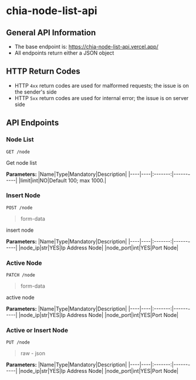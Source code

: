 # chia-node-list-api

## General API Information
* The base endpoint is: https://chia-node-list-api.vercel.app/
* All endpoints return either a JSON object

## HTTP Return Codes
* HTTP `4xx` return codes are used for malformed requests; the issue is on the sender's side
* HTTP `5xx` return codes are used for internal error; the issue is on server side

## API Endpoints
### Node List
```
GET /node
```
Get node list

**Parameters:**
|Name|Type|Mandatory|Description|
|----|----|:-------:|-----------|
|limit|int|NO|Default 100; max 1000.|

### Insert Node
```
POST /node
```
> form-data

insert node

**Parameters:**
|Name|Type|Mandatory|Description|
|----|----|:-------:|-----------|
|node_ip|str|YES|Ip Address Node|
|node_port|int|YES|Port Node|

### Active Node
```
PATCH /node
```
> form-data

active node

**Parameters:**
|Name|Type|Mandatory|Description|
|----|----|:-------:|-----------|
|node_ip|str|YES|Ip Address Node|
|node_port|int|YES|Port Node|

### Active or Insert Node
```
PUT /node
```
> raw - json

**Parameters:**
|Name|Type|Mandatory|Description|
|----|----|:-------:|-----------|
|node_ip|str|YES|Ip Address Node|
|node_port|int|YES|Port Node|